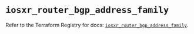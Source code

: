 # `iosxr_router_bgp_address_family`

Refer to the Terraform Registry for docs: [`iosxr_router_bgp_address_family`](https://registry.terraform.io/providers/ciscodevnet/iosxr/0.6.0/docs/resources/router_bgp_address_family).
